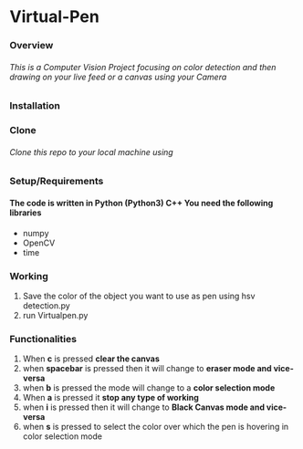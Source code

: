 # Virtual-Pen
### Overview
###### This is a Computer Vision Project focusing on color detection and then drawing on your live feed or a canvas using your Camera 
### Installation
### Clone
###### Clone this repo to your local machine using 
### Setup/Requirements
#### The code is written in Python (Python3) C++ You need the following libraries
* numpy
* OpenCV
* time
### Working
1. Save the color of the object you want to use as pen using hsv detection.py
2. run Virtualpen.py
### Functionalities
1. When **c** is pressed **clear the canvas**
2. when **spacebar** is pressed then it will change to **eraser mode and vice-versa**
3. when **b** is pressed the mode will change to a **color selection mode**
4. When **a** is pressed it **stop any type of working**
5. when **i** is pressed then it will change to **Black Canvas mode and vice-versa**
6. when **s** is pressed to select the color over which the pen is hovering in color selection mode


